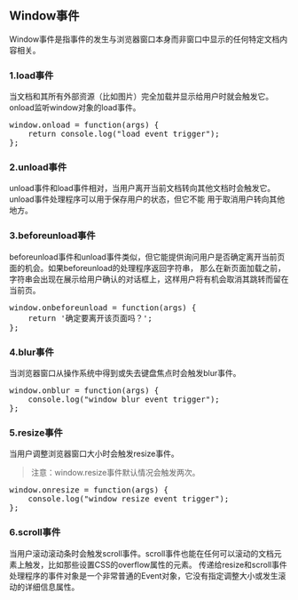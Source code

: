 ## Window事件

Window事件是指事件的发生与浏览器窗口本身而非窗口中显示的任何特定文档内容相关。

### 1.load事件

当文档和其所有外部资源（比如图片）完全加载并显示给用户时就会触发它。onload监听window对象的load事件。

<pre>
window.onload = function(args) {
    return console.log("load event trigger");
};
</pre>

### 2.unload事件

unload事件和load事件相对，当用户离开当前文档转向其他文档时会触发它。unload事件处理程序可以用于保存用户的状态，但它不能
用于取消用户转向其他地方。

### 3.beforeunload事件

beforeunload事件和unload事件类似，但它能提供询问用户是否确定离开当前页面的机会。如果beforeunload的处理程序返回字符串，
那么在新页面加载之前，字符串会出现在展示给用户确认的对话框上，这样用户将有机会取消其跳转而留在当前页。

<pre>
window.onbeforeunload = function(args) {
    return '确定要离开该页面吗？';
};
</pre>

### 4.blur事件

当浏览器窗口从操作系统中得到或失去键盘焦点时会触发blur事件。

<pre>
window.onblur = function(args) {
    console.log("window blur event trigger");
};
</pre>

### 5.resize事件

当用户调整浏览器窗口大小时会触发resize事件。

> 注意：window.resize事件默认情况会触发两次。

<pre>
window.onresize = function(args) {
    console.log("window resize event trigger");
};
</pre>

### 6.scroll事件

当用户滚动滚动条时会触发scroll事件。scroll事件也能在任何可以滚动的文档元素上触发，比如那些设置CSS的overflow属性的元素。
传递给resize和scroll事件处理程序的事件对象是一个非常普通的Event对象，它没有指定调整大小或发生滚动的详细信息属性。



